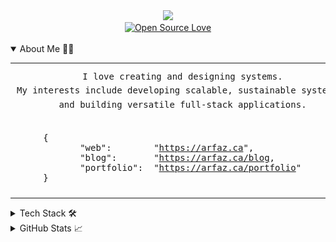 <div align="center"><a href="https://www.arfaz.ca"><img src="https://capsule-render.vercel.app/api?type=waving&height=130&color=gradient&customColorList=0,1,3,4,6,7,8,12,14,15,18,19,20,24,26,27,28,29,30&text=Arfaz%20%F0%9F%91%A8%E2%80%8D%F0%9F%92%BB&fontColor=000000&fontSize=40&fontAlign=50&desc=%E2%97%80%20is%20trying%20to%20not%20break%20production%20again%20%E2%96%B6&descAlign=50&reversal=true&descSize=10&descAlignY=53&textBg=false&fontAlignY=33"></a></div>

<div align="center"><a href="https://www.arfazca.ca"><img src="https://badges.frapsoft.com/os/v2/open-source.svg?v=103" alt="Open Source Love" height="20"></a></div>

<br>
<details open>
<summary>About Me 👷‍♂️</summary>
<table align="center" width="100%" cellspacing="0" cellpadding="0">
  <tr>
     <td style="font-family: monospace; font-size: 14px; line-height: 1.6; padding: 10px; text-align: center;" align="center">
       <pre style="margin: 0; background: none; border: none;">
I love creating and designing systems.
My interests include developing scalable, sustainable systems, 
and building versatile full-stack applications.</pre>
     </td>
  </tr>
  <tr>
    <td style="padding: 10px;">
      <pre style="font-family: monospace; font-size: 14px;">
     {     
            "web":        "<a href='https://arfaz.ca'>https://arfaz.ca</a>",
            "blog":       "<a href='https://arfaz.ca/blog'>https://arfaz.ca/blog</a>,
            "portfolio":  "<a href='https://arfaz.ca/portfolio'>https://arfaz.ca/portfolio</a>"
     }</pre>
    </td>
  </tr>
</table>
</details>
<details>
<summary>Tech Stack 🛠️</summary>
<br>
<table align="center">
  <tr>
    <td width="550" colspan="4" align="center" font-size="100">
      <h3>:toolbox: Toolbox :wrench:</h3>
    </td>
  </tr>
  <tr>
    <td>Script Languages :keyboard:</td>
    <td colspan="3">
      <a href="https://github.com/arfazca"><img src="https://github.com/devicons/devicon/blob/v2.16.0/icons/powershell/powershell-original.svg" alt="PowerShell" width="40" height="40"></a>
      <a href="https://github.com/arfazca">
        <picture>
          <source 
            media = "(prefers-color-scheme: dark)" 
            width="40" 
            height="40"
            srcset = "https://github.com/arfazca/arfazca/blob/main/1%20Server%20Resources/bash-dark.svg" 
          />
          <source 
            media = "(prefers-color-scheme: light)" 
            width="40" 
            height="40"
            srcset = "https://github.com/devicons/devicon/blob/v2.16.0/icons/bash/bash-original.svg" 
          />
          <img 
            alt="bash"
            width="40" 
            height="40"
            src = "https://github.com/devicons/devicon/blob/v2.16.0/icons/bash/bash-original.svg"
          />
        </picture>
      </a>
      <a href="https://github.com/arfazca"><img src="https://github.com/devicons/devicon/blob/v2.16.0/icons/cplusplus/cplusplus-original.svg" alt="C++" width="40" height="40"></a>
      <a href="https://github.com/arfazca"><img src="https://github.com/devicons/devicon/blob/v2.16.0/icons/python/python-original.svg" alt="Python" width="40" height="40"></a>
      <a href="https://github.com/arfazca"><img src="https://github.com/devicons/devicon/blob/v2.16.0/icons/swift/swift-original.svg" alt="Swift" width="40" height="40"></a>
      <a href="https://github.com/arfazca"><img src="https://github.com/devicons/devicon/blob/v2.16.0/icons/java/java-original.svg" alt="Java" width="40" height="40"></a>
    </td>
  </tr>
  <tr>
    <td>Development Environment :iphone:</td>
    <td colspan="3">
      <a href="https://github.com/arfazca"><img src="https://github.com/devicons/devicon/blob/v2.16.0/icons/neovim/neovim-original.svg" alt="NeoVim" width="40" height="40"></a>
      <a href="https://github.com/arfazca"><img src="https://github.com/devicons/devicon/blob/v2.16.0/icons/vscode/vscode-original.svg" alt="Code" width="40" height="40"></a>
      <a href="https://github.com/arfazca"><img src="https://github.com/devicons/devicon/blob/v2.16.0/icons/xcode/xcode-plain.svg" alt="XCode" width="40" height="40"></a>
      <a href="https://github.com/arfazca">
        <picture>
          <source 
            media = "(prefers-color-scheme: dark)" 
            width="40" 
            height="40"
            srcset = "https://github.com/arfazca/arfazca/blob/main/1%20Server%20Resources/unity-dark-original.svg" 
          />
          <source 
            media = "(prefers-color-scheme: light)" 
            width="40" 
            height="40"
            srcset = "https://github.com/devicons/devicon/blob/v2.16.0/icons/unity/unity-original.svg" 
          />
          <img 
            alt="unity"
            width="40" 
            height="40"
            src = "https://github.com/devicons/devicon/blob/v2.16.0/icons/unity/unity-original.svg"
          />
        </picture>
      </a>
      <a href="https://github.com/arfazca">
        <picture>
          <source 
            media = "(prefers-color-scheme: dark)" 
            width="40" 
            height="40"
            srcset = "https://github.com/arfazca/arfazca/blob/main/1%20Server%20Resources/UE-light.svg" 
          />
          <source 
            media = "(prefers-color-scheme: light)" 
            width="40" 
            height="40"
            srcset = "https://github.com/arfazca/arfazca/blob/main/1%20Server%20Resources/UE-dark.svg" 
          />
          <img 
            alt="Unreal Engine"
            width="40" 
            height="40"
            src = "https://github.com/arfazca/arfazca/blob/main/1%20Server%20Resources/UE-light.svg"
          />
        </picture>
      </a>
    </td>
  </tr>
  <tr>
    <td>Website Development  :desktop_computer:</td>
    <td colspan="3">
      <a href="https://github.com/arfazca"><img src="https://github.com/devicons/devicon/blob/v2.16.0/icons/javascript/javascript-original.svg" alt="JavaScript" width="40" height="40"></a>
      <a href="https://github.com/arfazca"><img src="https://github.com/devicons/devicon/blob/v2.16.0/icons/jquery/jquery-original.svg" alt="JQuery" width="40" height="40"></a>
      <a href="https://github.com/arfazca"><img src="https://github.com/devicons/devicon/blob/v2.16.0/icons/typescript/typescript-original.svg" alt="TypeScript" width="40" height="40"></a>
      <a href="https://github.com/arfazca">
        <picture>
          <source 
            media = "(prefers-color-scheme: dark)" 
            width="40" 
            height="40"
            srcset = "https://github.com/arfazca/arfazca/blob/main/1%20Server%20Resources/php-dark.svg" 
          />
          <source 
            media = "(prefers-color-scheme: light)" 
            width="40" 
            height="40"
            srcset = "https://github.com/arfazca/arfazca/blob/main/1%20Server%20Resources/php-light.svg" 
          />
          <img 
            alt="shadcn-l"
            width="40" 
            height="40"
            src = "https://github.com/arfazca/arfazca/blob/main/1%20Server%20Resources/php-light.svg"
          />
        </picture>
      </a>
      <a href="https://github.com/arfazca"><img src="https://github.com/devicons/devicon/blob/v2.16.0/icons/tailwindcss/tailwindcss-original.svg" alt="Tailwind" width="40" height="40"></a>
      <a href="https://github.com/arfazca">
        <picture>
          <source 
            media = "(prefers-color-scheme: dark)" 
            width="40" 
            height="40"
            srcset = "https://github.com/devicons/devicon/blob/v2.16.0/icons/nextjs/nextjs-original.svg" 
          />
          <source 
            media = "(prefers-color-scheme: light)" 
            width="40" 
            height="40"
            srcset = "https://github.com/devicons/devicon/blob/v2.16.0/icons/nextjs/nextjs-original.svg" 
          />
          <img 
            alt="shadcn-l"
            width="40" 
            height="40"
            src = "https://github.com/devicons/devicon/blob/v2.16.0/icons/nextjs/nextjs-original.svg"
          />
        </picture>
      </a>
      <a href="https://github.com/arfazca">
        <picture>
          <source 
            media = "(prefers-color-scheme: dark)" 
            width="40" 
            height="40"
            srcset = "https://github.com/arfazca/arfazca/blob/main/1%20Server%20Resources/shadcn-dark.svg" 
          />
          <source 
            media = "(prefers-color-scheme: light)" 
            width="40" 
            height="40"
            srcset = "https://github.com/arfazca/arfazca/blob/main/1%20Server%20Resources/shadcn-light.svg" 
          />
          <img 
            alt="Shadcn"
            width="40" 
            height="40"
            src = "https://github.com/arfazca/arfazca/blob/main/1%20Server%20Resources/shadcn-light.svg"
          />
        </picture>
      </a>
    </td>
  </tr>
  <tr>
    <td rowspan="2" align="center">
      <H3>Graphics APIs</H3>
      <p>🎮</p>
    </td>
    <td colspan="2" align="center">
      <a href="https://github.com/arfazca"><img src="https://github.com/arfazca/arfazca/blob/main/1%20Server%20Resources/OpenGL.svg" alt="OpenGL" width="140" height="70"></a>
    </td>
    <td align="center">
      <a href="https://github.com/arfazca"><img src="https://github.com/arfazca/arfazca/blob/main/1%20Server%20Resources/VulkanAPI.svg" alt="Vulkan" width="140" height="70"></a>
    </td>
  </tr>
  <tr>
    <td colspan="2" align="center">
      <a href="https://github.com/arfazca"><img src="https://github.com/arfazca/arfazca/blob/main/1%20Server%20Resources/WebGL.svg" alt="WebGL" width="120" height="60"></a>
    </td>
    <td align="center">
      <a href="https://github.com/arfazca"><img src="https://github.com/arfazca/arfazca/blob/main/1%20Server%20Resources/OpenXR.svg" alt="OpenXR" width="140" height="70"></a>
    </td>
  </tr>
  <tr>
    <td>BackEnd & Databases :file_folder:</td>
    <td colspan="3">
      <a href="https://github.com/arfazca"><img src="https://github.com/devicons/devicon/blob/v2.16.0/icons/nodejs/nodejs-original.svg" alt="NodeJS" width="40" height="40"></a>
      <a href="https://github.com/arfazca"><img src="https://github.com/devicons/devicon/blob/v2.16.0/icons/npm/npm-original-wordmark.svg" alt="npm" width="40" height="40"></a>
      <a href="https://github.com/arfazca"><img src="https://github.com/devicons/devicon/blob/v2.16.0/icons/git/git-plain.svg" alt="Git" width="40" height="40"></a>
      <a href="https://github.com/arfazca"><img src="https://github.com/devicons/devicon/blob/v2.16.0/icons/mongodb/mongodb-original.svg" alt="MongoDB" width="40" height="40"></a>
      <a href="https://github.com/arfazca"><img src="https://github.com/devicons/devicon/blob/v2.16.0/icons/mysql/mysql-original.svg" alt="MySQL" width="40" height="40"></a>
      <a href="https://github.com/arfazca"><img src="https://github.com/devicons/devicon/blob/v2.16.0/icons/postgresql/postgresql-original.svg" alt="postgreSQL" width="40" height="40"></a>
    </td>
  </tr>
  <tr>
    <td>Design, Test & Deploy :gear:</td>
    <td colspan="3">
      <a href="https://github.com/arfazca"><img src="https://github.com/devicons/devicon/blob/v2.16.0/icons/figma/figma-original.svg" alt="Figma" width="40" height="40"></a>
      <a href="https://github.com/arfazca"><img src="https://github.com/arfazca/arfazca/blob/main/1%20Server%20Resources/gradle-plain.svg" alt="Gradle" width="40" height="40"></a>
      <a href="https://github.com/arfazca"><img src="https://github.com/devicons/devicon/blob/v2.16.0/icons/maven/maven-original.svg" alt="Maven" width="40" height="40"></a>
      <a href="https://github.com/arfazca"><img src="https://github.com/devicons/devicon/blob/v2.16.0/icons/selenium/selenium-original.svg" alt="Selenium" width="40" height="40"></a>
      <a href="https://github.com/arfazca"><img src="https://github.com/devicons/devicon/blob/v2.16.0/icons/intellij/intellij-original.svg" alt="IntelliJ" width="40" height="40"></a>
    </td>
  </tr>
    <tr>
      <td colspan="4" align="center">
        <a href="https://github.com/arfazca">
          <picture>
            <source 
              media = "(prefers-color-scheme: dark)" 
              width="30" 
              height="30"
              srcset = "https://github.com/devicons/devicon/blob/v2.16.0/icons/ubuntu/ubuntu-original.svg" 
            />
            <source 
              media = "(prefers-color-scheme: light)" 
              width="30" 
              height="30"
              srcset = "https://github.com/devicons/devicon/blob/v2.16.0/icons/ubuntu/ubuntu-plain.svg" 
            />
            <img 
              alt="shadcn-l"
              width="30" 
              height="30"
              src = "https://github.com/devicons/devicon/blob/v2.16.0/icons/ubuntu/ubuntu-original.svg"
            />
          </picture>
        </a>
        <a href="https://github.com/arfazca"><img src="https://github.com/devicons/devicon/blob/v2.16.0/icons/fedora/fedora-original.svg" alt="Fedora" height="30"></a>
        <a href="https://github.com/arfazca"><img src="https://github.com/arfazca/arfazca/blob/main/1%20Server%20Resources/MacOS.svg" alt="MacOS" height="30"></a>
        <a href="https://github.com/arfazca"><img src="https://github.com/arfazca/arfazca/blob/main/1%20Server%20Resources/Arch.svg" alt="ArchLinux" height="30"></a>  
      </td>
    </tr>
  </table>
</details>
<details>
<summary>GitHub Stats 📈</summary>
  <br>
<!--    Unless GitHub Markup fixes this issue <<<< https://github.com/github/markup/issues/1583 >>>> this is redundant -->
<div align="center">
    <!--    DARK MODE    -->
    <picture>
    <source 
      media = "(prefers-color-scheme: light)" 
      height="0.1"
      width="0.1"
      srcset = "https://github.com/arfazca/arfazca/blob/main/1%20Server%20Resources/noIMG.svg" 
    />
    <img 
      height="185"
      src = "https://github-readme-stats.vercel.app/api/top-langs?username=arfazca&theme=transparent&text_color=ffffff&include_all_commits=true&line_height=05&show_owner=true&border_radius=20.5&layout=compact&show_icons=true&size_weight=0.5&count_weight=0.5&hide=html,shell,css,javascript,assembly,c-sharp,nasl,glsl,tex,c,makefile,xslt,cmake,java,objective-c,rtf,lex,ANTLR,Groovy,Lua,Powershell,fortran,cuda&exclude_repo=csc111,js-base,vulkanapi-mactests,vulkanapi,portfolio-website,FirstYearEngineering,SecondYearEngineering,ThirdYearEngineering%22%20height%3D%22185%22&disable_animations=true"
    />
  </picture>
  
  <!--    LIGHT MODE    -->
  <picture>
    <source 
      media = "(prefers-color-scheme: dark)" 
      height="0.1"
      width="0.1"
      srcset = "https://github.com/arfazca/arfazca/blob/main/1%20Server%20Resources/noIMG.svg" 
    />
    <img 
      height="185"
      src = "https://github-readme-stats.vercel.app/api/top-langs?username=arfazca&theme=transparent&text_color=000000&include_all_commits=true&line_height=05&show_owner=true&border_radius=20.5&layout=compact&show_icons=true&size_weight=0.5&count_weight=0.5&hide=html,shell,css,javascript,assembly,c-sharp,nasl,glsl,tex,c,makefile,xslt,cmake,java,objective-c,rtf,lex,ANTLR,Groovy,Lua,Powershell,fortran,cuda&exclude_repo=csc111,js-base,vulkanapi-mactests,vulkanapi,portfolio-website,FirstYearEngineering,SecondYearEngineering,ThirdYearEngineering%22%20height%3D%22185%22&disable_animations=true"
    />
  </picture>
  
  <picture>
    <source 
      media="(prefers-color-scheme: dark)"
      height="185"
      srcset="http://github-readme-streak-stats.herokuapp.com?user=arfazca&theme=transparent&text_color=ffffff&show_icons=true&include_all_commits=true&line_height=10&show_owner=true&border_radius=20.5&dates=ffffff"
    />
    <source 
      media="(prefers-color-scheme: light)"
      height="185"
      srcset="http://github-readme-streak-stats.herokuapp.com?user=arfazca&theme=transparent&text_color=000000&show_icons=true&include_all_commits=true&line_height=10&show_owner=true&border_radius=20.5&dates=000000"
    />
    <img 
      height="185"
      src="http://github-readme-streak-stats.herokuapp.com?user=arfazca&theme=vision-friendly-light&show_icons=true&include_all_commits=true&line_height=10&show_owner=true&border_radius=20.5"
    />
  </picture>
</div> 
<br>
</details>

<!-- <details> -->
<!--   <summary>Projects 📂</summary>
  <br>
  <table align="center" width="650">
    <thead>
      <tr>
        <th width="200">Name</th>
        <th width="350">Description</th>
      </tr>
    </thead>
    <tbody> -->
<!--       <tr>
        <td>🩺 ICU360<br><br>
          <a href="https://github.com/arfazca/icu360">
             <picture>
               <source 
                 media = "(prefers-color-scheme: dark)" 
                 srcset = "https://img.shields.io/badge/GitHub-0C1117?style=flat-square&logo=github&logoColor=white" 
               />
               <source 
                 media = "(prefers-color-scheme: light)" 
                 srcset = "https://img.shields.io/badge/GitHub-FFFFFF?style=flat-square&logo=github&logoColor=black" 
               />
               <img 
                 alt="GitHub"
                 src = "https://img.shields.io/badge/GitHub-FFFFFF?style=flat-square&logo=github&logoColor=black"
               />
             </picture>
          </a>
        </td>
        <td>
          A microservices-based medical information system utilizing Flask and REST APIs, with UML diagrams and design patterns<br><br>
             <picture>
               <source 
                 media = "(prefers-color-scheme: dark)" 
                 width="20" 
                 height="20"
                 srcset = "https://github.com/arfazca/arfazca/blob/main/1%20Server%20Resources/flask-dark.svg" 
               />
               <source 
                 media = "(prefers-color-scheme: light)" 
                 width="20" 
                 height="20"
                 srcset = "https://github.com/devicons/devicon/blob/v2.16.0/icons/flask/flask-original.svg" 
               />
               <img 
                 alt="bash"
                 width="20" 
                 height="20"
                 src = "https://github.com/devicons/devicon/blob/v2.16.0/icons/flask/flask-original.svg"
               />
             </picture>
        </td>
      </tr> -->
<!--       <tr>
        <td>🖥️ Automated Application System<br><br>
          <a href="https://github.com/arfazca/app-sys">
             <picture>
               <source 
                 media = "(prefers-color-scheme: dark)" 
                 srcset = "https://img.shields.io/badge/GitHub-151B23?style=flat-square&logo=github&logoColor=white" 
               />
               <source 
                 media = "(prefers-color-scheme: light)" 
                 srcset = "https://img.shields.io/badge/GitHub-F6F8FA?style=flat-square&logo=github&logoColor=black" 
               />
               <img 
                 alt="GitHub"
                 src = "https://img.shields.io/badge/GitHub-F6F8FA?style=flat-square&logo=github&logoColor=black"
               />
             </picture>
          </a>
        </td>
        <td>
          An automated job application system with multithreading in Bash and Python, which improved my workflow efficiency and reducing runtime by 60%<br><br>
             <a href="https://github.com/arfazca/app-sys"><picture>
               <source 
                 media = "(prefers-color-scheme: dark)" 
                 width="20" 
                 height="20"
                 srcset = "https://github.com/arfazca/arfazca/blob/main/1%20Server%20Resources/bash-dark.svg" 
               />
               <source 
                 media = "(prefers-color-scheme: light)" 
                 width="20" 
                 height="20"
                 srcset = "https://github.com/devicons/devicon/blob/v2.16.0/icons/bash/bash-original.svg" 
               />
               <img 
                 alt="shadcn-l"
                 width="20" 
                 height="20"
                 src = "https://github.com/devicons/devicon/blob/v2.16.0/icons/bash/bash-original.svg"
               />
             </picture></a>
          <a href="https://github.com/arfazca/app-sys"><img src="https://github.com/devicons/devicon/blob/v2.16.0/icons/python/python-original.svg" alt="Python" width="20" height="20"></a>
          <a href="https://github.com/arfazca/app-sys"><picture>
               <source 
                 media = "(prefers-color-scheme: dark)" 
                 width="40"
                 height="20"
                 srcset = "https://github.com/arfazca/arfazca/blob/main/1%20Server%20Resources/latex-dark.svg" 
               />
               <source 
                 media = "(prefers-color-scheme: light)" 
                 width="40" 
                 height="20"
                 srcset = "https://github.com/arfazca/arfazca/blob/main/1%20Server%20Resources/latex.svg" 
               />
               <img 
                 alt="latex"
                 width="40" 
                 height="20"
                 src = "https://github.com/arfazca/arfazca/blob/main/1%20Server%20Resources/latex.svg"
               />
             </picture></a>
        </td>
      </tr> -->
<!--       <tr>
        <td>📝 CoopMe<br><br>
          <a href="https://github.com/vikelabs/coopme">
             <picture>
               <source 
                 media = "(prefers-color-scheme: dark)" 
                 srcset = "https://img.shields.io/badge/GitHub-0C1117?style=flat-square&logo=github&logoColor=white" 
               />
               <source 
                 media = "(prefers-color-scheme: light)" 
                 srcset = "https://img.shields.io/badge/GitHub-FFFFFF?style=flat-square&logo=github&logoColor=black" 
               />
               <img 
                 alt="GitHub"
                 src = "https://img.shields.io/badge/GitHub-FFFFFF?style=flat-square&logo=github&logoColor=black"
               />
             </picture>
          </a>
        </td>
        <td>
          A coop planning tool using Next.js, PostgreSQL, and drag-and-drop features to help students plan and track work terms<br><br>
          <a href="https://github.com/vikelabs/coopme"><img src="https://github.com/devicons/devicon/blob/v2.16.0/icons/typescript/typescript-original.svg" alt="TypeScript" width="20" height="20"></a>
          <a href="https://github.com/vikelabs/coopme">
             <picture>
               <source 
                 media = "(prefers-color-scheme: dark)" 
                 width="20" 
                 height="20"
                 srcset = "https://github.com/devicons/devicon/blob/v2.16.0/icons/nextjs/nextjs-original.svg" 
               />
               <source 
                 media = "(prefers-color-scheme: light)" 
                 width="20" 
                 height="20"
                 srcset = "https://github.com/devicons/devicon/blob/v2.16.0/icons/nextjs/nextjs-original.svg" 
               />
               <img 
                 alt="shadcn-l"
                 width="20" 
                 height="20"
                 src = "https://github.com/devicons/devicon/blob/v2.16.0/icons/nextjs/nextjs-original.svg"
               />
             </picture>
          </a>
          <a href="https://github.com/vikelabs/coopme"><img src="https://github.com/devicons/devicon/blob/v2.16.0/icons/tailwindcss/tailwindcss-original.svg" alt="Tailwind" width="20" height="20"></a>
          <a href="https://github.com/vikelabs/coopme"><img src="https://github.com/devicons/devicon/blob/v2.16.0/icons/postgresql/postgresql-original.svg" alt="postgreSQL" width="20" height="20"></a>
          <a href="https://github.com/vikelabs/coopme">
             <picture>
               <source 
                 media = "(prefers-color-scheme: dark)" 
                 width="20" 
                 height="20"
                 srcset = "https://github.com/arfazca/arfazca/blob/main/1%20Server%20Resources/shadcn-dark.svg" 
               />
               <source 
                 media = "(prefers-color-scheme: light)" 
                 width="20" 
                 height="20"
                 srcset = "https://github.com/arfazca/arfazca/blob/main/1%20Server%20Resources/shadcn-light.svg" 
               />
               <img 
                 alt="Shadcn"
                 width="20" 
                 height="20"
                 src = "https://github.com/arfazca/arfazca/blob/main/1%20Server%20Resources/shadcn-light.svg"
               />
             </picture>
          </a>
        </td>
      </tr> -->
<!--       <tr>
        <td>📚 Jabref<br><br>
          <a href="https://github.com/arfazca/jabref">
             <picture>
               <source 
                 media = "(prefers-color-scheme: dark)" 
                 srcset = "https://img.shields.io/badge/GitHub-151B23?style=flat-square&logo=github&logoColor=white" 
               />
               <source 
                 media = "(prefers-color-scheme: light)" 
                 srcset = "https://img.shields.io/badge/GitHub-F6F8FA?style=flat-square&logo=github&logoColor=black" 
               />
               <img 
                 alt="GitHub"
                 src = "https://img.shields.io/badge/GitHub-F6F8FA?style=flat-square&logo=github&logoColor=black"
               />
             </picture>
          </a>
          </a>
        </td>
        <td>
          Optimized performance and memory management through unit, caching, and integration tests<br><br>
          <a href="https://github.com/arfazca/jabref"><img src="https://github.com/devicons/devicon/blob/v2.16.0/icons/java/java-original.svg" alt="Java" width="20" height="20"></a>
          <a href="https://github.com/arfazca/jabref"><img src="https://github.com/devicons/devicon/blob/v2.16.0/icons/intellij/intellij-original.svg" alt="IntelliJ" width="20" height="20"></a>
          <a href="https://github.com/arfazca/jabref"><img src="https://github.com/devicons/devicon/blob/v2.16.0/icons/maven/maven-original.svg" alt="Maven" width="20" height="20"></a>
          <a href="https://github.com/arfazca/jabref"><img src="https://github.com/arfazca/arfazca/blob/main/1%20Server%20Resources/gradle-plain.svg" alt="Gradle" width="20" height="20"></a>
        </td>
      </tr> -->
<!--       <tr>
        <td>🚀 Ground Support System<br><br>
          <a href="https://github.com/arfazca/Ground-Support" />
             <picture>
               <source 
                 media = "(prefers-color-scheme: dark)" 
                 srcset = "https://img.shields.io/badge/GitHub-0C1117?style=flat-square&logo=github&logoColor=white" 
               />
               <source 
                 media = "(prefers-color-scheme: light)" 
                 srcset = "https://img.shields.io/badge/GitHub-FFFFFF?style=flat-square&logo=github&logoColor=black" 
               />
               <img 
                 alt="GitHub"
                 src = "https://img.shields.io/badge/GitHub-FFFFFF?style=flat-square&logo=github&logoColor=black"
               />
             </picture>
          </a>
        </td>
        <td>
          Telemetry software for analyzing rocket performance, integrating live data into MaterialUI tables for post-flight analysis<br><br>
          <a href="https://github.com/arfazca/Ground-Support"><img src="https://github.com/devicons/devicon/blob/v2.16.0/icons/typescript/typescript-original.svg" alt="TypeScript" width="20" height="20"></a>
          <a href="https://github.com/arfazca/Ground-Support"><img src="https://github.com/devicons/devicon/blob/v2.16.0/icons/materialui/materialui-original.svg" alt="TypeScript" width="20" height="20"></a>
          <a href="https://github.com/arfazca/Ground-Support"><img src="https://github.com/devicons/devicon/blob/v2.16.0/icons/mongodb/mongodb-original.svg" alt="MongoDB" width="20" height="20"></a>
          <a href="https://github.com/arfazca/Ground-Support"><img src="https://github.com/devicons/devicon/blob/v2.16.0/icons/tailwindcss/tailwindcss-original.svg" alt="Tailwind" width="20" height="20"></a>
        </td>
      </tr> -->
<!--       <tr>
        <td>🎲 Rubik's Cube<br><br>
          <a href="https://github.com/arfazca/rubiks-cube-cpp">
             <picture>
               <source 
                 media = "(prefers-color-scheme: dark)" 
                 srcset = "https://img.shields.io/badge/GitHub-151B23?style=flat-square&logo=github&logoColor=white" 
               />
               <source 
                 media = "(prefers-color-scheme: light)" 
                 srcset = "https://img.shields.io/badge/GitHub-F6F8FA?style=flat-square&logo=github&logoColor=black" 
               />
               <img 
                 alt="GitHub"
                 src = "https://img.shields.io/badge/GitHub-F6F8FA?style=flat-square&logo=github&logoColor=black"
               />
             </picture>
          </a>
        </td>
        <td>
          A 3D Rubik's Cube simulation with keyboard controls and dynamic zoom<br><br>
          <a href="https://github.com/arfazca/rubiks-cube-cpp"><img src="https://github.com/arfazca/arfazca/blob/main/1%20Server%20Resources/OpenGL.svg" alt="OpenGL" width="40" height="20"></a>
          <a href="https://github.com/arfazca/rubiks-cube-cpp"><img src="https://github.com/devicons/devicon/blob/v2.16.0/icons/cplusplus/cplusplus-original.svg" alt="C++" width="20" height="20"></a>
        </td>
      </tr> -->
<!--       <tr>
        <td>🗂️ Lexigraphy Context Mapper<br><br>
          <a href="https://github.com/arfazca/lexigraph">
             <picture>
               <source 
                 media = "(prefers-color-scheme: dark)" 
                 srcset = "https://img.shields.io/badge/GitHub-0C1117?style=flat-square&logo=github&logoColor=white" 
               />
               <source 
                 media = "(prefers-color-scheme: light)" 
                 srcset = "https://img.shields.io/badge/GitHub-FFFFFF?style=flat-square&logo=github&logoColor=black" 
               />
               <img 
                 alt="GitHub"
                 src = "https://img.shields.io/badge/GitHub-FFFFFF?style=flat-square&logo=github&logoColor=black"
               />
             </picture>
          </a>
        </td>
        <td>
          A command-line concordance tool that generates keyword-in-context indexes from text files using RegEx and Valgrind<br><br>
          <a href="https://github.com/arfazca/lexigraph"><img src="https://github.com/devicons/devicon/blob/v2.16.0/icons/c/c-original.svg" alt="C" width="20" height="20"></a>
          <a href="https://github.com/arfazca/lexigraph"><img src="https://github.com/devicons/devicon/blob/v2.16.0/icons/python/python-original.svg" alt="Python" width="20" height="20"></a>
        </td>
      </tr> -->
<!--       <tr>
        <td>❌ Tic-Tac-Toe<br><br>
          <a href="https://github.com/arfazca/tic-tac-toe-cpp">
             <picture>
               <source 
                 media = "(prefers-color-scheme: dark)" 
                 srcset = "https://img.shields.io/badge/GitHub-151B23?style=flat-square&logo=github&logoColor=white" 
               />
               <source 
                 media = "(prefers-color-scheme: light)" 
                 srcset = "https://img.shields.io/badge/GitHub-F6F8FA?style=flat-square&logo=github&logoColor=black" 
               />
               <img 
                 alt="GitHub"
                 src = "https://img.shields.io/badge/GitHub-F6F8FA?style=flat-square&logo=github&logoColor=black"
               />
             </picture>
          </a>
        </td>
        <td>
          A command-line Tic-Tac-Toe game with player turns, board updates, and winner detection<br><br>
          <a href="https://github.com/arfazca/tic-tac-toe-cpp"><img src="https://github.com/devicons/devicon/blob/v2.16.0/icons/cplusplus/cplusplus-original.svg" alt="C++" width="20" height="20"></a>
        </td>
      </tr> -->
<!--       <tr>
        <td>🤖 VEX Robotics<br><br>
          <a href="https://github.com/arfazca/vex-robotics-project">
             <picture>
               <source 
                 media = "(prefers-color-scheme: dark)" 
                 srcset = "https://img.shields.io/badge/GitHub-0C1117?style=flat-square&logo=github&logoColor=white" 
               />
               <source 
                 media = "(prefers-color-scheme: light)" 
                 srcset = "https://img.shields.io/badge/GitHub-FFFFFF?style=flat-square&logo=github&logoColor=black" 
               />
               <img 
                 alt="GitHub"
                 src = "https://img.shields.io/badge/GitHub-FFFFFF?style=flat-square&logo=github&logoColor=black"
               />
             </picture>
          </a>
        </td>
        <td>
          A VEX robot with IR and sonar sensors for object detection and obstacle avoidance, programmed for ENGR120<br><br>
          <a href="https://github.com/arfazca/vex-robotics-project"><img src="https://github.com/devicons/devicon/blob/v2.16.0/icons/c/c-original.svg" alt="C++" width="20" height="20"></a>
        </td>
      </tr> -->
<!--       <tr>
        <td>🦖 T-Rex<br><br>
          <a href="https://github.com/arfazca/T-Rex">
             <picture>
               <source 
                 media = "(prefers-color-scheme: dark)" 
                 srcset = "https://img.shields.io/badge/GitHub-151B23?style=flat-square&logo=github&logoColor=white" 
               />
               <source 
                 media = "(prefers-color-scheme: light)" 
                 srcset = "https://img.shields.io/badge/GitHub-F6F8FA?style=flat-square&logo=github&logoColor=black" 
               />
               <img 
                 alt="GitHub"
                 src = "https://img.shields.io/badge/GitHub-F6F8FA?style=flat-square&logo=github&logoColor=black"
               />
             </picture>
          </a>
        </td>
        <td>
          Recreation of Google's offline T-Rex game with obstacle collision and scoring mechanisms using Java Swing<br><br>
          <a href="https://github.com/arfazca/T-Rex"><img src="https://github.com/devicons/devicon/blob/v2.16.0/icons/java/java-original.svg" alt="Java" width="20" height="20"></a>
        </td>
      </tr> -->
<!--     </tbody>
  </table> -->
<!-- </details> -->

<!---    SVG Image and Codes <<<< https://github.com/devicons/devicon/tree/v2.16.0/icons/ >>>>    --->
